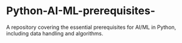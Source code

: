 # Python-AI-ML-prerequisites-
A repository covering the essential prerequisites for AI/ML in Python, including data handling and algorithms.
